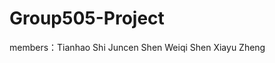 # Group505-Project
members：Tianhao Shi
         Juncen Shen
         Weiqi Shen
         Xiayu Zheng
